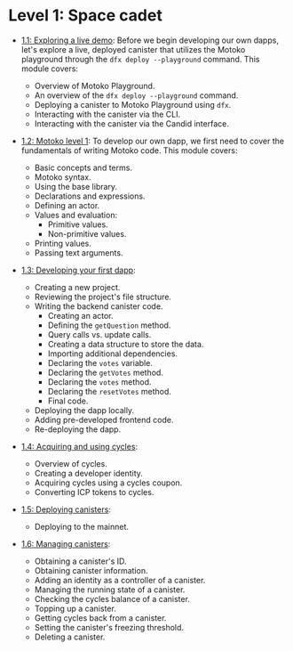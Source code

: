 # Level 1: Space cadet 

- [1.1: Exploring a live demo](1.1-live-demo.md): Before we begin developing our own dapps, let's explore a live, deployed canister that utilizes the Motoko playground through the `dfx deploy --playground` command. This module covers:
    - Overview of Motoko Playground.
    - An overview of the `dfx deploy --playground` command.
    - Deploying a canister to Motoko Playground using `dfx`.
    - Interacting with the canister via the CLI.
    - Interacting with the canister via the Candid interface.

- [1.2: Motoko level 1](1.2-motoko-lvl1.md): To develop our own dapp, we first need to cover the fundamentals of writing Motoko code. This module covers:
    - Basic concepts and terms.
    - Motoko syntax.
    - Using the base library.
    - Declarations and expressions.
    - Defining an actor.
    - Values and evaluation:
        - Primitive values.
        - Non-primitive values.
    - Printing values.
    - Passing text arguments.

- [1.3: Developing your first dapp](1.3-first-dapp.md): 
    - Creating a new project.
    - Reviewing the project's file structure.
    - Writing the backend canister code.
        - Creating an actor.
        - Defining the `getQuestion` method.
        - Query calls vs. update calls.
        - Creating a data structure to store the data.
        - Importing additional dependencies.
        - Declaring the `votes` variable.
        - Declaring the `getVotes` method.
        - Declaring the `votes` method.
        - Declaring the `resetVotes`  method.
        - Final code.
    - Deploying the dapp locally.
    - Adding pre-developed frontend code.
    - Re-deploying the dapp.

- [1.4: Acquiring and using cycles](1.4-using-cycles.md): 
    - Overview of cycles.
    - Creating a developer identity.
    - Acquiring cycles using a cycles coupon.
    - Converting ICP tokens to cycles.

- [1.5: Deploying canisters](1.5-deploying-canisters.md): 
    - Deploying to the mainnet.

- [1.6: Managing canisters](1.6-managing-canisters.md): 
    - Obtaining a canister's ID.
    - Obtaining canister information.
    - Adding an identity as a controller of a canister.
    - Managing the running state of a canister.
    - Checking the cycles balance of a canister.
    - Topping up a canister.
    - Getting cycles back from a canister.
    - Setting the canister's freezing threshold.
    - Deleting a canister.